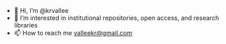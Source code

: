 - 👋 Hi, I’m @krvallee
- 👀 I’m interested in institutional repositories, open access, and research libraries
- 📫 How to reach me valleekr@gmail.com

<!---
krvallee/krvallee is a ✨ special ✨ repository because its `README.md` (this file) appears on your GitHub profile.
You can click the Preview link to take a look at your changes.
--->
